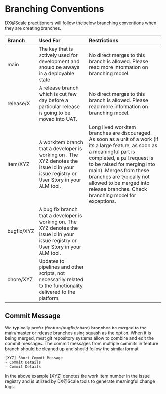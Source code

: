 # Branching Conventions

DX@Scale practitioners will follow the below branching conventions when they are creating branches.

| Branch | Used For | Restrictions |
| :--- | :--- | :--- |
| main | The key that is actively used for development and should be always in a deployable state | No direct merges to this branch is allowed. Please read more information on branching model. |
| release/X | A release branch which is cut few day before a particular release is going to be moved into UAT. | No direct merges to this branch is allowed. Please read more information on branching model. |
| item/XYZ | A workitem branch that a developer is working on . The XYZ denotes the issue id in your issue registry or User Story in your ALM tool. | Long lived workitem branches are discouraged.  As soon as a unit of a work \(if its a large feature, as soon as a meaningful part is completed, a pull request is to be raised for merging into main\) .Merges from these branches are typically not allowed to be merged into release branches. Check branching model for exceptions. |
| bugfix/XYZ | A bug fix branch that a developer is working on. The XYZ denotes the issue id in your issue registry or User Story in your ALM tool. |  |
| chore/XYZ | Updates to pipelines and other scripts, not necessarily related to the functionality delivered to the platform. |  |

## Commit Message

We typically prefer \(feature/bugfix/chore\) branches be merged to the main/master or release branches using squash as the option. When it is being merged, most git repository systems allow to combine and edit the commit messages. The commit messages from multiple commits in feature branch should be cleaned up and should follow the similar format

```text
[XYZ] Short Commit Message
- Commit Details
- Commit Details
```

In the above example \[XYZ\] denotes the work item number in the issue registry and is utilized by DX@Scale tools to generate meaningful change logs.

